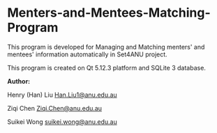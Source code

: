 # Menters-and-Mentees-Matching-Program
This program is developed for Managing and Matching menters' and mentees' information automatically in Set4ANU project. 

This program is created on Qt 5.12.3 platform and SQLite 3 database. 

**Author:**

Henry (Han) Liu <Han.Liu1@anu.edu.au>

Ziqi Chen <Ziqi.Chen@anu.edu.au>

Suikei Wong <suikei.wong@anu.edu.au>
